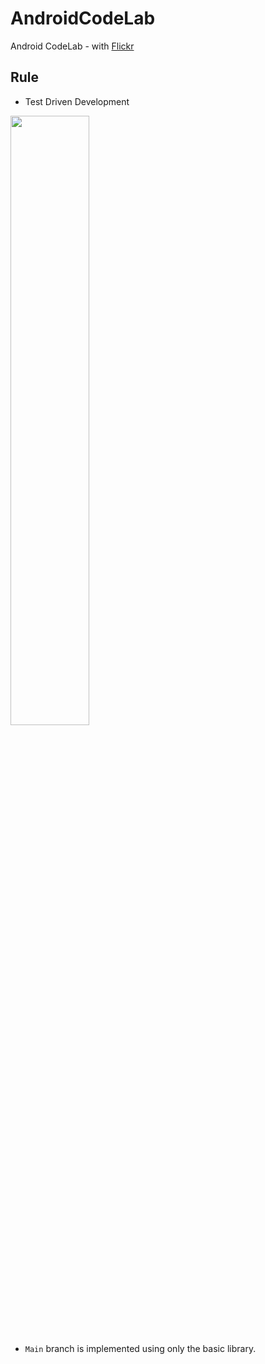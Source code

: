 # AndroidCodeLab
Android CodeLab - with [Flickr](https://www.flickr.com/services/api/)

## Rule
- Test Driven Development

<img src = "https://user-images.githubusercontent.com/40753104/167069819-ae7a1a13-37fb-4a87-9761-c3b2add8f43a.png" width="50%" height="50%">

- ``Main`` branch is implemented using only the basic library.
